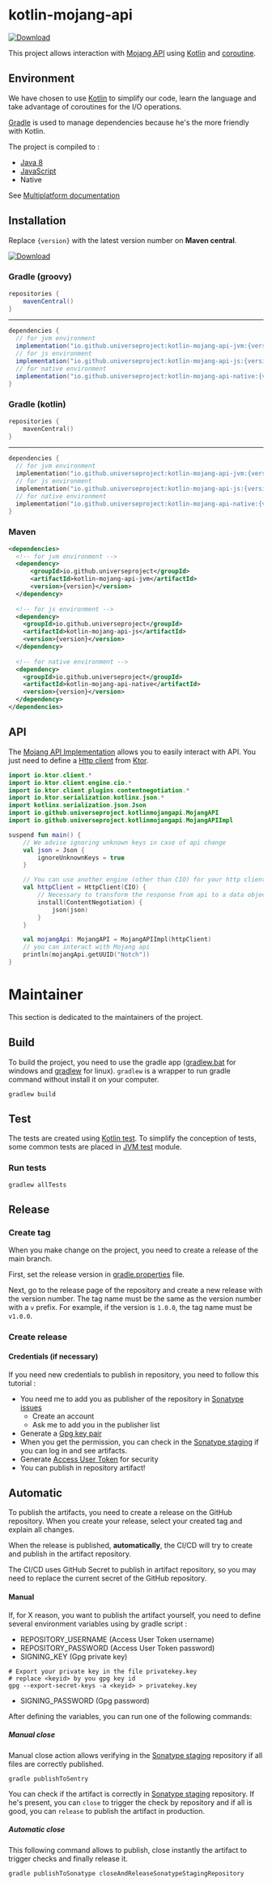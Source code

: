 # kotlin-mojang-api

[![Download](https://maven-badges.herokuapp.com/maven-central/io.github.universeproject/kotlin-mojang-api/badge.svg?style=for-the-badge&logo=appveyor)](https://search.maven.org/search?q=g:io.github.universeproject)

This project allows interaction with [Mojang API](https://mojang-api-docs.netlify.app/)
using [Kotlin](https://kotlinlang.org/) and [coroutine](https://kotlinlang.org/docs/coroutines-overview.html).

## Environment

We have chosen to use [Kotlin](https://kotlinlang.org/) to simplify our code, learn the language and take advantage of
coroutines for the I/O operations.

[Gradle](https://gradle.org/) is used to manage dependencies because he's the more friendly with Kotlin.

The project is compiled to :
- [Java 8](https://www.oracle.com/java/technologies/javase/javase8-archive-downloads.html)
- [JavaScript](https://www.javascript.com/)
- Native

See [Multiplatform documentation](https://kotlinlang.org/docs/multiplatform.html)

## Installation

Replace `{version}` with the latest version number on **Maven central**.

[![Download](https://maven-badges.herokuapp.com/maven-central/io.github.universeproject/kotlin-mojang-api/badge.svg?style=flat)](https://search.maven.org/search?q=g:io.github.universeproject)

### Gradle (groovy)

```groovy
repositories {
    mavenCentral()
}
```

---

```groovy
dependencies {
  // for jvm environment
  implementation("io.github.universeproject:kotlin-mojang-api-jvm:{version}")
  // for js environment
  implementation("io.github.universeproject:kotlin-mojang-api-js:{version}")
  // for native environment
  implementation("io.github.universeproject:kotlin-mojang-api-native:{version}")
}
```

### Gradle (kotlin)

```kotlin
repositories {
    mavenCentral()
}
```

---

```kotlin
dependencies {
  // for jvm environment
  implementation("io.github.universeproject:kotlin-mojang-api-jvm:{version}")
  // for js environment
  implementation("io.github.universeproject:kotlin-mojang-api-js:{version}")
  // for native environment
  implementation("io.github.universeproject:kotlin-mojang-api-native:{version}")
}
```

### Maven

```xml
<dependencies>
  <!-- for jvm environment -->
  <dependency>
      <groupId>io.github.universeproject</groupId>
      <artifactId>kotlin-mojang-api-jvm</artifactId>
      <version>{version}</version>
  </dependency>
  
  <!-- for js environment -->
  <dependency>
    <groupId>io.github.universeproject</groupId>
    <artifactId>kotlin-mojang-api-js</artifactId>
    <version>{version}</version>
  </dependency>
  
  <!-- for native environment -->
  <dependency>
    <groupId>io.github.universeproject</groupId>
    <artifactId>kotlin-mojang-api-native</artifactId>
    <version>{version}</version>
  </dependency>
</dependencies>
```

## API

The [Mojang API Implementation](src/commonMain/kotlin/io/github/universeproject/kotlinmojangapi/MojangAPI.kt) allows you to easily interact
with API. You just need to define a [Http client](https://ktor.io/docs/create-client.html) from [Ktor](https://ktor.io/).

```kotlin
import io.ktor.client.*
import io.ktor.client.engine.cio.*
import io.ktor.client.plugins.contentnegotiation.*
import io.ktor.serialization.kotlinx.json.*
import kotlinx.serialization.json.Json
import io.github.universeproject.kotlinmojangapi.MojangAPI
import io.github.universeproject.kotlinmojangapi.MojangAPIImpl

suspend fun main() {
    // We advise ignoring unknown keys in case of api change
    val json = Json {
        ignoreUnknownKeys = true
    }

    // You can use another engine (other than CIO) for your http client
    val httpClient = HttpClient(CIO) {
        // Necessary to transform the response from api to a data object
        install(ContentNegotiation) {
            json(json)
        }
    }

    val mojangApi: MojangAPI = MojangAPIImpl(httpClient)
    // you can interact with Mojang api
    println(mojangApi.getUUID("Notch"))
}
```

# Maintainer

This section is dedicated to the maintainers of the project.

## Build

To build the project, you need to use the gradle app ([gradlew.bat](gradlew.bat) for windows
and [gradlew](gradlew) for linux).
`gradlew` is a wrapper to run gradle command without install it on your computer.

````shell
gradlew build
````

## Test

The tests are created using [Kotlin test](https://kotlinlang.org/api/latest/kotlin.test/).
To simplify the conception of tests, some common tests are placed in [JVM test](src/jvmTest) module.

### Run tests

````shell
gradlew allTests
````

## Release

### Create tag

When you make change on the project, you need to create a release of the main branch.

First, set the release version in [gradle.properties](gradle.properties) file.

Next, go to the release page of the repository and create a new release with the version number.
The tag name must be the same as the version number with a `v` prefix.
For example, if the version is `1.0.0`, the tag name must be `v1.0.0`.

### Create release

#### Credentials (if necessary)

If you need new credentials to publish in repository, you need to follow this tutorial :

- You need me to add you as publisher of the repository in [Sonatype issues](https://issues.sonatype.org/browse/OSSRH-83171)
  - Create an account
  - Ask me to add you in the publisher list
- Generate a [Gpg key pair](https://central.sonatype.org/publish/requirements/gpg/#deployment)
- When you get the permission, you can check in the [Sonatype staging](https://s01.oss.sonatype.org/#stagingRepositories) if you can log in and see artifacts.
- Generate [Access User Token](https://s01.oss.sonatype.org/#profile;User%20Token) for security
- You can publish in repository artifact!

## Automatic

To publish the artifacts, you need to create a release on the GitHub repository.
When you create your release, select your created tag and explain all changes.

When the release is published, **automatically**, the CI/CD will try to create and publish in the artifact repository.

The CI/CD uses GitHub Secret to publish in artifact repository, so you may need to replace the current secret of the GitHub repository.

#### Manual

If, for X reason, you want to publish the artifact yourself,
you need to define several environment variables using by gradle script :

- REPOSITORY_USERNAME (Access User Token username)
- REPOSITORY_PASSWORD (Access User Token password)
- SIGNING_KEY (Gpg private key)
````shell
# Export your private key in the file privatekey.key
# replace <keyid> by you gpg key id
gpg --export-secret-keys -a <keyid> > privatekey.key
````
- SIGNING_PASSWORD (Gpg password)

After defining the variables, you can run one of the following commands:

##### Manual close

Manual close action allows
verifying in the [Sonatype staging](https://s01.oss.sonatype.org/#stagingRepositories) repository
if all files are correctly published.

````shell
gradle publishToSentry
````

You can check if the artifact is correctly in [Sonatype staging](https://s01.oss.sonatype.org/#stagingRepositories) repository.
If he's present, you can `close` to trigger the check by repository and if all is good, you can `release` to publish the artifact in production.

##### Automatic close

This following command allows to publish, close instantly the artifact to trigger checks and finally release it.

````shell
gradle publishToSonatype closeAndReleaseSonatypeStagingRepository 
````
